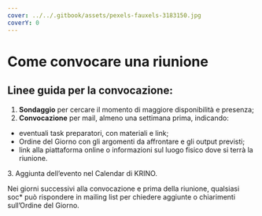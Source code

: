 ```yaml
---
cover: ../../.gitbook/assets/pexels-fauxels-3183150.jpg
coverY: 0
---
```


# Come convocare una riunione

## Linee guida per la convocazione:&#x20;

1. **Sondaggio** per cercare il momento di maggiore disponibilità e presenza;&#x20;
2. **Convocazione** per mail, almeno una settimana prima, indicando:&#x20;

* eventuali task preparatori, con materiali e link;&#x20;
* Ordine del Giorno con gli argomenti da affrontare e gli output previsti;&#x20;
* link alla piattaforma online o informazioni sul luogo fisico dove si terrà la riunione.

3\. Aggiunta dell’evento nel Calendar di KRINO. &#x20;

Nei giorni successivi alla convocazione e prima della riunione, qualsiasi soc\* può rispondere in mailing list per chiedere aggiunte o chiarimenti sull’Ordine del Giorno.&#x20;
